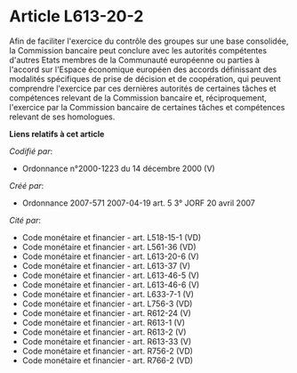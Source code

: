 # Article L613-20-2

Afin de faciliter l'exercice du contrôle des groupes sur une base consolidée, la Commission bancaire peut conclure avec les
autorités compétentes d'autres Etats membres de la Communauté européenne ou parties à l'accord sur l'Espace économique
européen des accords définissant des modalités spécifiques de prise de décision et de coopération, qui peuvent comprendre
l'exercice par ces dernières autorités de certaines tâches et compétences relevant de la Commission bancaire et,
réciproquement, l'exercice par la Commission bancaire de certaines tâches et compétences relevant de ses homologues.

**Liens relatifs à cet article**

_Codifié par_:

  - Ordonnance n°2000-1223 du 14 décembre 2000 (V)

_Créé par_:

  - Ordonnance 2007-571 2007-04-19 art. 5 3° JORF 20 avril 2007

_Cité par_:

  - Code monétaire et financier - art. L518-15-1 (VD)
  - Code monétaire et financier - art. L561-36 (VD)
  - Code monétaire et financier - art. L613-20-6 (V)
  - Code monétaire et financier - art. L613-37 (V)
  - Code monétaire et financier - art. L613-46-5 (V)
  - Code monétaire et financier - art. L613-46-6 (V)
  - Code monétaire et financier - art. L633-7-1 (V)
  - Code monétaire et financier - art. L756-3 (VD)
  - Code monétaire et financier - art. R612-24 (V)
  - Code monétaire et financier - art. R613-1 (V)
  - Code monétaire et financier - art. R613-2 (V)
  - Code monétaire et financier - art. R613-33 (V)
  - Code monétaire et financier - art. R756-2 (VD)
  - Code monétaire et financier - art. R766-2 (VD)
